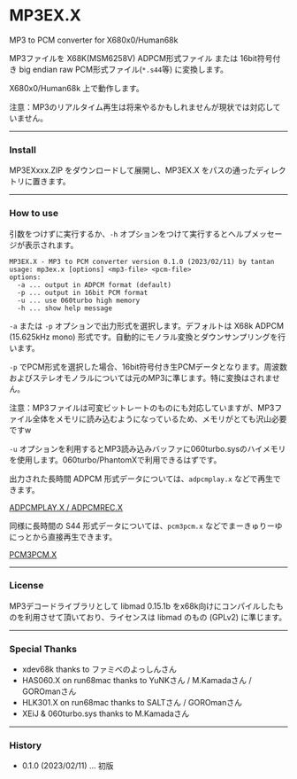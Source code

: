 # MP3EX.X

MP3 to PCM converter for X680x0/Human68k

MP3ファイルを X68K(MSM6258V) ADPCM形式ファイル または 16bit符号付き big endian raw PCM形式ファイル(`*.s44`等) に変換します。

X680x0/Human68k 上で動作します。

注意：MP3のリアルタイム再生は将来やるかもしれませんが現状では対応していません。

---

### Install

MP3EXxxx.ZIP をダウンロードして展開し、MP3EX.X をパスの通ったディレクトリに置きます。

---

### How to use

引数をつけずに実行するか、`-h` オプションをつけて実行するとヘルプメッセージが表示されます。

    MP3EX.X - MP3 to PCM converter version 0.1.0 (2023/02/11) by tantan
    usage: mp3ex.x [options] <mp3-file> <pcm-file>
    options:
      -a ... output in ADPCM format (default)
      -p ... output in 16bit PCM format
      -u ... use 060turbo high memory
      -h ... show help message

`-a` または `-p` オプションで出力形式を選択します。デフォルトは X68k ADPCM (15.625kHz mono) 形式です。自動的にモノラル変換とダウンサンプリングを行います。

`-p` でPCM形式を選択した場合、16bit符号付き生PCMデータとなります。周波数およびステレオモノラルについては元のMP3に準じます。特に変換はされません。

注意：MP3ファイルは可変ビットレートのものにも対応していますが、MP3ファイル全体をメモリに読み込むようになっているため、メモリがとても沢山必要ですw

`-u` オプションを利用するとMP3読み込みバッファに060turbo.sysのハイメモリを使用します。060turbo/PhantomXで利用できるはずです。

出力された長時間 ADPCM 形式データについては、`adpcmplay.x` などで再生できます。

[ADPCMPLAY.X / ADPCMREC.X](https://www.vector.co.jp/soft/x68/art/se014381.html)

同様に長時間の S44 形式データについては、`pcm3pcm.x` などでまーきゅりーゆにっとから直接再生できます。

[PCM3PCM.X](https://www.vector.co.jp/soft/x68/art/se019752.html)

---

### License

MP3デコードライブラリとして libmad 0.15.1b をx68k向けにコンパイルしたものを利用させて頂いており、ライセンスは libmad のもの (GPLv2) に準じます。

---

### Special Thanks

* xdev68k thanks to ファミべのよっしんさん
* HAS060.X on run68mac thanks to YuNKさん / M.Kamadaさん / GOROmanさん
* HLK301.X on run68mac thanks to SALTさん / GOROmanさん
* XEiJ & 060turbo.sys thanks to M.Kamadaさん

---

### History

* 0.1.0 (2023/02/11) ... 初版